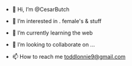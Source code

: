 - 👋 Hi, I’m @CesarButch
- 👀 I’m interested in . female's & stuff

- 🌱 I’m currently learning the web
- 💞️ I’m looking to collaborate on ...
- 📫 How to reach me toddlonnie9@gmail.com

<!---
CesarButch/CesarButch is a ✨ special ✨ repository because its `README.md` (this file) appears on your GitHub profile.
You can click the Preview link to take a look at your changes.
--->
